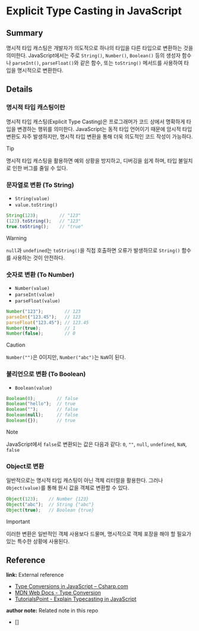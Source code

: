 # Explicit Type Casting in JavaScript
<!-- 
TIL을 작성할 때에는 해당 노트의 제목과 관련한 내용만 작성합니다.
추가적인 개념을 설명할 필요가 있다면, 해당 개념에 대한 노트를 새롭게 작성합니다.
이후 해당 개념 노트를 Reference에 링크합니다.

ex) 버블 정렬에 대해 설명하기 위해, Array 자료형을 설명해야할 경우 -> Array 노트 생성
-->

## Summary
명시적 타입 캐스팅은 개발자가 의도적으로 하나의 타입을 다른 타입으로 변환하는 것을 의미한다. JavaScript에서는 주로 `String()`, `Number()`, `Boolean()` 등의 생성자 함수나 `parseInt()`, `parseFloat()`와 같은 함수, 또는 `toString()` 메서드를 사용하여 타입을 명시적으로 변환한다.

## Details

### 명시적 타입 캐스팅이란
명시적 타입 캐스팅(Explicit Type Casting)은 프로그래머가 코드 상에서 명확하게 타입을 변경하는 행위를 의미한다. JavaScript는 동적 타입 언어이기 때문에 암시적 타입 변환도 자주 발생하지만, 명시적 타입 변환을 통해 더욱 의도적인 코드 작성이 가능하다.

> [!TIP]
> 명시적 타입 캐스팅을 활용하면 예외 상황을 방지하고, 디버깅을 쉽게 하며, 타입 불일치로 인한 버그를 줄일 수 있다.

### 문자열로 변환 (To String)
- `String(value)`
- `value.toString()`

```js
String(123);        // "123"
(123).toString();   // "123"
true.toString();    // "true"
```

> [!WARNING]
> `null`과 `undefined`는 `toString()`을 직접 호출하면 오류가 발생하므로 `String()` 함수를 사용하는 것이 안전하다.

### 숫자로 변환 (To Number)
- `Number(value)`
- `parseInt(value)`
- `parseFloat(value)`

```js
Number("123");        // 123
parseInt("123.45");   // 123
parseFloat("123.45"); // 123.45
Number(true);         // 1
Number(false);        // 0
```

> [!CAUTION]
> `Number("")`은 0이지만, `Number("abc")`는 `NaN`이 된다.

### 불리언으로 변환 (To Boolean)
- `Boolean(value)`

```js
Boolean(0);        // false
Boolean("hello");  // true
Boolean("");       // false
Boolean(null);     // false
Boolean({});       // true
```

> [!NOTE]
> JavaScript에서 `false`로 변환되는 값은 다음과 같다: `0`, `""`, `null`, `undefined`, `NaN`, `false`

### Object로 변환
일반적으로는 명시적 타입 캐스팅이 아닌 객체 리터럴을 활용한다. 그러나 `Object(value)`를 통해 원시 값을 객체로 변환할 수 있다.

```js
Object(123);    // Number {123}
Object("abc");  // String {"abc"}
Object(true);   // Boolean {true}
```

> [!IMPORTANT]
> 이러한 변환은 일반적인 객체 사용보다 드물며, 명시적으로 객체 포장을 해야 할 필요가 있는 특수한 상황에 사용된다.

## Reference

**link:** External reference
- [Type Conversions in JavaScript – Csharp.com](https://www.csharp.com/article/type-conversions-in-javascript/)
- [MDN Web Docs - Type Conversion](https://developer.mozilla.org/en-US/docs/Glossary/Type_Conversion)
- [TutorialsPoint - Explain Typecasting in JavaScript](https://www.tutorialspoint.com/explain-typecasting-in-javascript)

**author note:** Related note in this repo
- []
